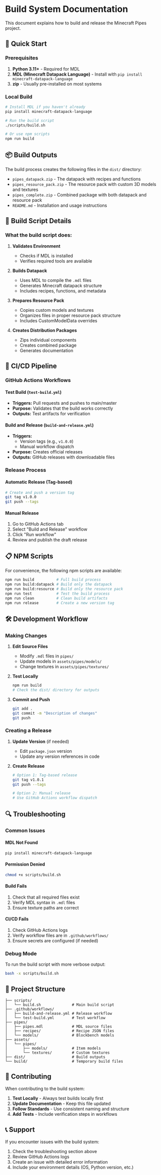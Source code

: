 # Build System Documentation

This document explains how to build and release the Minecraft Pipes project.

## 🚀 Quick Start

### Prerequisites

1. **Python 3.11+** - Required for MDL
2. **MDL (Minecraft Datapack Language)** - Install with `pip install minecraft-datapack-language`
3. **zip** - Usually pre-installed on most systems

### Local Build

```bash
# Install MDL if you haven't already
pip install minecraft-datapack-language

# Run the build script
./scripts/build.sh

# Or use npm scripts
npm run build
```

## 📦 Build Outputs

The build process creates the following files in the `dist/` directory:

- `pipes_datapack.zip` - The datapack with recipes and functions
- `pipes_resource_pack.zip` - The resource pack with custom 3D models and textures
- `pipes_complete.zip` - Combined package with both datapack and resource pack
- `README.md` - Installation and usage instructions

## 🔧 Build Script Details

### What the build script does:

1. **Validates Environment**
   - Checks if MDL is installed
   - Verifies required tools are available

2. **Builds Datapack**
   - Uses MDL to compile the `.mdl` files
   - Generates Minecraft datapack structure
   - Includes recipes, functions, and metadata

3. **Prepares Resource Pack**
   - Copies custom models and textures
   - Organizes files in proper resource pack structure
   - Includes CustomModelData overrides

4. **Creates Distribution Packages**
   - Zips individual components
   - Creates combined package
   - Generates documentation

## 🎯 CI/CD Pipeline

### GitHub Actions Workflows

#### Test Build (`test-build.yml`)
- **Triggers:** Pull requests and pushes to main/master
- **Purpose:** Validates that the build works correctly
- **Outputs:** Test artifacts for verification

#### Build and Release (`build-and-release.yml`)
- **Triggers:** 
  - Version tags (e.g., `v1.0.0`)
  - Manual workflow dispatch
- **Purpose:** Creates official releases
- **Outputs:** GitHub releases with downloadable files

### Release Process

#### Automatic Release (Tag-based)
```bash
# Create and push a version tag
git tag v1.0.0
git push --tags
```

#### Manual Release
1. Go to GitHub Actions tab
2. Select "Build and Release" workflow
3. Click "Run workflow"
4. Review and publish the draft release

## 📋 NPM Scripts

For convenience, the following npm scripts are available:

```bash
npm run build          # Full build process
npm run build:datapack # Build only the datapack
npm run build:resource # Build only the resource pack
npm run test           # Test the build process
npm run clean          # Clean build artifacts
npm run release        # Create a new version tag
```

## 🛠️ Development Workflow

### Making Changes

1. **Edit Source Files**
   - Modify `.mdl` files in `pipes/`
   - Update models in `assets/pipes/models/`
   - Change textures in `assets/pipes/textures/`

2. **Test Locally**
   ```bash
   npm run build
   # Check the dist/ directory for outputs
   ```

3. **Commit and Push**
   ```bash
   git add .
   git commit -m "Description of changes"
   git push
   ```

### Creating a Release

1. **Update Version** (if needed)
   - Edit `package.json` version
   - Update any version references in code

2. **Create Release**
   ```bash
   # Option 1: Tag-based release
   git tag v1.0.1
   git push --tags
   
   # Option 2: Manual release
   # Use GitHub Actions workflow dispatch
   ```

## 🔍 Troubleshooting

### Common Issues

#### MDL Not Found
```bash
pip install minecraft-datapack-language
```

#### Permission Denied
```bash
chmod +x scripts/build.sh
```

#### Build Fails
1. Check that all required files exist
2. Verify MDL syntax in `.mdl` files
3. Ensure texture paths are correct

#### CI/CD Fails
1. Check GitHub Actions logs
2. Verify workflow files are in `.github/workflows/`
3. Ensure secrets are configured (if needed)

### Debug Mode

To run the build script with more verbose output:

```bash
bash -x scripts/build.sh
```

## 📁 Project Structure

```
├── scripts/
│   └── build.sh              # Main build script
├── .github/workflows/
│   ├── build-and-release.yml # Release workflow
│   └── test-build.yml        # Test workflow
├── pipes/
│   ├── pipes.mdl             # MDL source files
│   ├── recipes/              # Recipe JSON files
│   └── models/               # Blockbench models
├── assets/
│   └── pipes/
│       ├── models/           # Item models
│       └── textures/         # Custom textures
├── dist/                     # Build outputs
└── build/                    # Temporary build files
```

## 🤝 Contributing

When contributing to the build system:

1. **Test Locally** - Always test builds locally first
2. **Update Documentation** - Keep this file updated
3. **Follow Standards** - Use consistent naming and structure
4. **Add Tests** - Include verification steps in workflows

## 📞 Support

If you encounter issues with the build system:

1. Check the troubleshooting section above
2. Review GitHub Actions logs
3. Create an issue with detailed error information
4. Include your environment details (OS, Python version, etc.)
